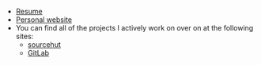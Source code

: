 * [Resume](https://sumnerevans.com/portfolio/resume.pdf)
* [Personal website](https://sumnerevans.com)
* You can find all of the projects I actively work on over on at the following sites:
  * [sourcehut](https://sr.ht/~sumner)
  * [GitLab](https://gitlab.com/sumner)

